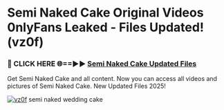 # Semi Naked Cake Original Videos 0nlyFans Leaked - Files Updated! (vz0f)

<h3>🔴 CLICK HERE 🌐==►► <a href="https://tinyurl.com/yckcrads" rel="nofollow">Semi Naked Cake Updated Files</a></h3>

Get Semi Naked Cake and all content. Now you can access all videos and pictures of Semi Naked Cake. New Updated Files 2025!

[![vz0f](https://i.imgur.com/hpKpOFt.gif)](https://tinyurl.com/yckcrads)
semi naked wedding cake